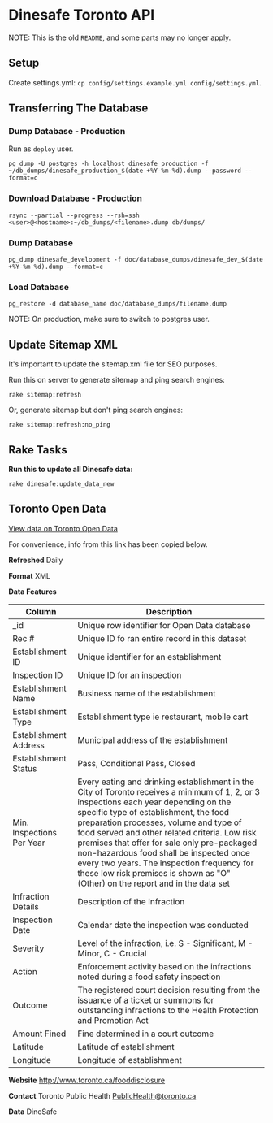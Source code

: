 Dinesafe Toronto API
====================

NOTE: This is the old `README`, and some parts may no longer apply.

Setup
-----

Create settings.yml: `cp config/settings.example.yml config/settings.yml`.

Transferring The Database
-------------------------

### Dump Database - Production

Run as `deploy` user.

    pg_dump -U postgres -h localhost dinesafe_production -f ~/db_dumps/dinesafe_production_$(date +%Y-%m-%d).dump --password --format=c

### Download Database - Production

    rsync --partial --progress --rsh=ssh <user>@<hostname>:~/db_dumps/<filename>.dump db/dumps/

### Dump Database

    pg_dump dinesafe_development -f doc/database_dumps/dinesafe_dev_$(date +%Y-%m-%d).dump --format=c

### Load Database

    pg_restore -d database_name doc/database_dumps/filename.dump

NOTE: On production, make sure to switch to postgres user.

Update Sitemap XML
------------------

It's important to update the sitemap.xml file for SEO purposes.

Run this on server to generate sitemap and ping search engines:

    rake sitemap:refresh

Or, generate sitemap but don't ping search engines:

    rake sitemap:refresh:no_ping

Rake Tasks
----------

**Run this to update all Dinesafe data:**

    rake dinesafe:update_data_new

Toronto Open Data
-----------------

[View data on Toronto Open Data](https://open.toronto.ca/dataset/dinesafe/)

For convenience, info from this link has been copied below.

**Refreshed**
Daily

**Format**
XML

**Data Features**


| Column                    | Description                                     |
|---------------------------|-------------------------------------------------|
| _id                       | Unique row identifier for Open Data database    |
| Rec #                     | Unique ID fo ran entire record in this dataset  |
| Establishment ID          | Unique identifier for an establishment          |
| Inspection ID             | Unique ID for an inspection                     |
| Establishment Name        | Business name of the establishment              |
| Establishment Type        | Establishment type ie restaurant, mobile cart   |
| Establishment Address     | Municipal address of the establishment          |
| Establishment Status      | Pass, Conditional Pass, Closed                  |
| Min. Inspections Per Year | Every eating and drinking establishment in the City of Toronto receives a minimum of 1, 2, or 3 inspections each year depending on the specific type of establishment, the food preparation processes, volume and type of food served and other related criteria. Low risk premises that offer for sale only pre-packaged non-hazardous food shall be inspected once every two years. The inspection frequency for these low risk premises is shown as "O" (Other) on the report and in the data set |
| Infraction Details        | Description of the Infraction                   |
| Inspection Date           | Calendar date the inspection was conducted      |
| Severity                  | Level of the infraction, i.e. S - Significant, M - Minor, C - Crucial |
| Action                    | Enforcement activity based on the infractions noted during a food safety inspection |
| Outcome                   | The registered court decision resulting from the issuance of a ticket or summons for outstanding infractions to the Health Protection and Promotion Act |
| Amount Fined              | Fine determined in a court outcome              |
| Latitude                  | Latitude of establishment                       |
| Longitude                 | Longitude of establishment                      |


**Website**
http://www.toronto.ca/fooddisclosure

**Contact**
Toronto Public Health
PublicHealth@toronto.ca


**Data**
DineSafe
